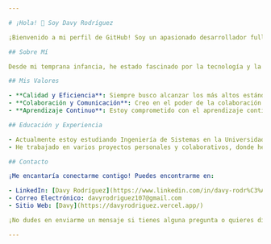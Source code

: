 ```yaml
---

# ¡Hola! 👋 Soy Davy Rodríguez

¡Bienvenido a mi perfil de GitHub! Soy un apasionado desarrollador fullstack con un enfoque en la creación de experiencias digitales cautivadoras y funcionales. Me encanta trabajar en proyectos desafiantes que me permitan explorar nuevas tecnologías y mejorar mis habilidades constantemente.

## Sobre Mí

Desde mi temprana infancia, he estado fascinado por la tecnología y la creatividad. Mi viaje en el desarrollo de software comenzó de manera autodidacta, donde me sumergí en el mundo del desarrollo frontend. Con el tiempo, mi curiosidad y ambición me llevaron a ampliar mis conocimientos y convertirme en un desarrollador fullstack, combinando eficientemente mi experiencia en el backend y mi pasión por el diseño frontend.

## Mis Valores

- **Calidad y Eficiencia**: Siempre busco alcanzar los más altos estándares de calidad en mi trabajo, al mismo tiempo que priorizo la eficiencia y la entrega oportuna de los proyectos.
- **Colaboración y Comunicación**: Creo en el poder de la colaboración y la comunicación efectiva en equipo. Trabajo de cerca con diseñadores, otros desarrolladores y stakeholders para garantizar una ejecución fluida en cada etapa del ciclo de desarrollo.
- **Aprendizaje Continuo**: Estoy comprometido con el aprendizaje continuo y la adaptabilidad. Me mantengo actualizado con las últimas tecnologías y tendencias del sector para enfrentar cualquier proyecto con confianza y creatividad.

## Educación y Experiencia

- Actualmente estoy estudiando Ingeniería de Sistemas en la Universidad Nacional de Cajamarca.
- He trabajado en varios proyectos personales y colaborativos, donde he adquirido experiencia práctica en el desarrollo de aplicaciones web y móviles.

## Contacto

¡Me encantaría conectarme contigo! Puedes encontrarme en:

- LinkedIn: [Davy Rodríguez](https://www.linkedin.com/in/davy-rodr%C3%ADguez/)
- Correo Electrónico: davyrodriguez107@gmail.com
- Sitio Web: [Davy](https://davyrodriguez.vercel.app/)

¡No dudes en enviarme un mensaje si tienes alguna pregunta o quieres discutir un proyecto! 😊

---
```

